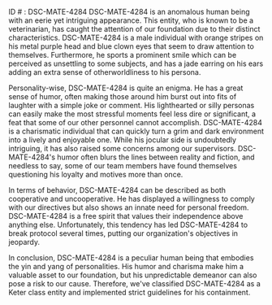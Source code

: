 ID # : DSC-MATE-4284
DSC-MATE-4284 is an anomalous human being with an eerie yet intriguing appearance. This entity, who is known to be a veterinarian, has caught the attention of our foundation due to their distinct characteristics. DSC-MATE-4284 is a male individual with orange stripes on his metal purple head and blue clown eyes that seem to draw attention to themselves. Furthermore, he sports a prominent smile which can be perceived as unsettling to some subjects, and has a jade earring on his ears adding an extra sense of otherworldliness to his persona.

Personality-wise, DSC-MATE-4284 is quite an enigma. He has a great sense of humor, often making those around him burst out into fits of laughter with a simple joke or comment. His lighthearted or silly personas can easily make the most stressful moments feel less dire or significant, a feat that some of our other personnel cannot accomplish. DSC-MATE-4284 is a charismatic individual that can quickly turn a grim and dark environment into a lively and enjoyable one. While his jocular side is undoubtedly intriguing, it has also raised some concerns among our supervisors. DSC-MATE-4284's humor often blurs the lines between reality and fiction, and needless to say, some of our team members have found themselves questioning his loyalty and motives more than once.

In terms of behavior, DSC-MATE-4284 can be described as both cooperative and uncooperative. He has displayed a willingness to comply with our directives but also shows an innate need for personal freedom. DSC-MATE-4284 is a free spirit that values their independence above anything else. Unfortunately, this tendency has led DSC-MATE-4284 to break protocol several times, putting our organization's objectives in jeopardy.

In conclusion, DSC-MATE-4284 is a peculiar human being that embodies the yin and yang of personalities. His humor and charisma make him a valuable asset to our foundation, but his unpredictable demeanor can also pose a risk to our cause. Therefore, we've classified DSC-MATE-4284 as a Keter class entity and implemented strict guidelines for his containment.